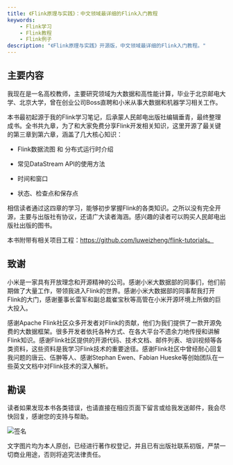 ```yaml
---
title: 《Flink原理与实践》：中文领域最详细的Flink入门教程
keywords: 
    - Flink学习
    - Flink教程
    - Flink例子
description: "《Flink原理与实践》开源版，中文领域最详细的Flink入门教程。"
---
```


## 主要内容

我现在是一名高校教师，主要研究领域为大数据和高性能计算，毕业于北京邮电大学、北京大学，曾在创业公司Boss直聘和小米从事大数据和机器学习相关工作。

本书最初起源于我的Flink学习笔记，后承蒙人民邮电出版社编辑垂青，最终整理成书。全书共九章，为了和大家免费分享Flink开发相关知识，这里开源了最关键的第三章到第六章，涵盖了几大核心知识：

* Flink数据流图 和 分布式运行时介绍

* 常见DataStream API的使用方法

* 时间和窗口

* 状态、检查点和保存点

相信读者通过这四章的学习，能够初步掌握Flink的各类知识。之所以没有完全开源，主要与出版社有协议，还请广大读者海涵。感兴趣的读者可以购买人民邮电出版社出版的图书。

本书附带有相关项目工程：https://github.com/luweizheng/flink-tutorials。

## 致谢

小米是一家具有开放理念和开源精神的公司。感谢小米大数据部的同事们，他们前期做了大量工作，带领我进入Flink的世界。感谢小米大数据部的同事帮我打开Flink的大门，感谢董事长雷军和副总裁崔宝秋等高管在小米开源环境上所做的巨大投入。

感谢Apache Flink社区众多开发者对Flink的贡献，他们为我们提供了一款开源免费的大数据框架。很多开发者依托各种方式、在各大平台不遗余力地传授和讲解Flink知识。感谢Flink社区提供的开源代码、技术文档、邮件列表、培训视频等各类资料，这些资料是我学习Flink技术的重要途径。感谢Flink社区中曾经耐心回复我问题的唐云、伍翀等人、感谢Stephan Ewen、Fabian Hueske等创始团队在一些英文文档中对Flink技术的深入解析。

## 勘误

读者如果发现本书各类错误，也请直接在相应页面下留言或给我发送邮件，我会尽快回复，感谢您的支持与帮助。

![签名](/img/qr-code.png)

文字图片均为本人原创，已经进行著作权登记，并且已有出版社联系初版，严禁一切商业用途，否则将追究法律责任。